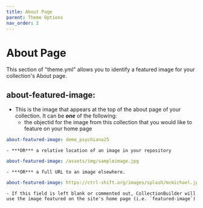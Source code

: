 ```yaml
---
title: About Page
parent: Theme Options
nav_order: 2
---
```


# About Page

This section of "theme.yml" allows you to identify a featured image for your collection's About page.

## about-featured-image: 

- This is the image that appears at the top of the about page of your collection. It can be ***one*** of the following:
	- the objectid for the image from this collection that you would like to feature on your home page
```yaml
about-featured-image: demo_psychiana25
```
	- ***OR*** a relative location of an image in your repository
```yaml
about-featured-image: /assets/img/sampleimage.jpg
```
	- ***OR*** a full URL to an image elsewhere.
```yaml
about-featured-image: https://ctrl-shift.org/images/splash/mcmichael.jpg
```
	- If this field is left blank or commented out, CollectionBuilder will use the image featured on the site's home page (i.e. `featured-image`)
